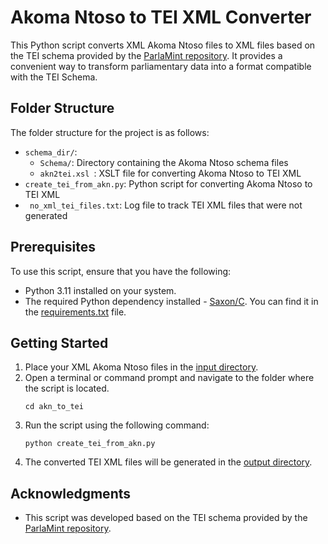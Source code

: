 # Akoma Ntoso to TEI XML Converter

This Python script converts XML Akoma Ntoso files to XML files based on the TEI schema provided by the [ParlaMint repository](https://github.com/clarin-eric/ParlaMint). It provides a convenient way to transform parliamentary data into a format compatible with the TEI Schema. 

## Folder Structure
The folder structure for the project is as follows:
-   `schema_dir/`: 
	- `Schema/`: Directory containing the Akoma Ntoso schema files
    - `akn2tei.xsl `: XSLT file for converting Akoma Ntoso to TEI XML
-   `create_tei_from_akn.py`: Python script for converting Akoma Ntoso to TEI XML
-  ` no_xml_tei_files.txt`: Log file to track TEI XML files that were not generated

## Prerequisites
To use this script, ensure that you have the following:
- Python 3.11 installed on your system.
- The required Python dependency installed - [Saxon/C](https://www.saxonica.com/saxon-c/index.xml). You can find it in the [requirements.txt](https://github.com/john-papani/diploma/blob/master/requirements.txt) file.
 

## Getting Started
1. Place your XML Akoma Ntoso files in the [input directory](https://github.com/john-papani/diploma/tree/master/xml_akn_files).
2. Open a terminal or command prompt and navigate to the folder where the script is located.
	```
	cd akn_to_tei
	```
3. Run the script using the following command:
	```
	python create_tei_from_akn.py
	```
4. The converted TEI XML files will be generated in the [output directory](https://github.com/john-papani/diploma/tree/master/xml_tei_files).

## Acknowledgments
- This script was developed based on the TEI schema provided by the [ParlaMint repository](https://github.com/clarin-eric/ParlaMint). 